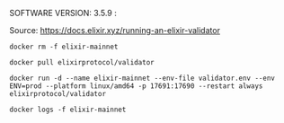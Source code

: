SOFTWARE VERSION: 3.5.9 :

Source: https://docs.elixir.xyz/running-an-elixir-validator

`docker rm -f elixir-mainnet`

`docker pull elixirprotocol/validator`

`docker run -d --name elixir-mainnet --env-file validator.env --env ENV=prod --platform linux/amd64 -p 17691:17690 --restart always elixirprotocol/validator`

`docker logs -f elixir-mainnet`
